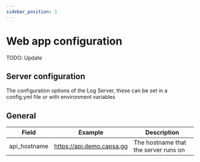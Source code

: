 ```yaml
---
sidebar_position: 3
---
```


# Web app configuration

TODO: Update

## Server configuration

The configuration options of the Log Server, these can be set in a config.yml file or with environment variables

## General

| Field        | Example                   | Description                          |
| ------------ | ------------------------- | ------------------------------------ |
| api_hostname | https://api.demo.capsa.gg | The hostname that the server runs on |
